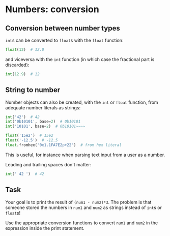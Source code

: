# Numbers: conversion

## Conversion between number types

`int`s can be converted to `float`s with the `float` function:
```python
float(12)  # 12.0
```
and viceversa with the `int` function (in which case the fractional part is discarded):
```python
int(12.9)  # 12
```


## String to number

Number objects can also be created, with the `int` or `float` function, from adequate number literals as strings:
```python
int('42')  # 42
int('0b10101', base=2)  # 0b10101
int('10101', base=2)  # 0b10101~~~~
```
```python
float('15e2')  # 15e2
float('-12.5')  # -12.5
float.fromhex('0x1.1FA7E2p+22')  # from hex literal
```

This is useful, for instance when parsing text input from a user as a number.

Leading and trailing spaces don't matter:
```python
int(' 42 ')  # 42
```


## Task

Your goal is to print the result of `(num1 - num2)*3`. The problem is that someone stored the numbers in `num1` and `num2` as strings instead of `int`s or `float`s! 

Use the appropriate conversion functions to convert `num1` and `num2` in the expression inside the print statement.